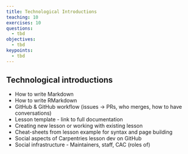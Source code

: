 ```yaml
---
title: Technological Introductions
teaching: 10
exercises: 10
questions:
  - tbd
objectives:
  - tbd
keypoints:
  - tbd
---
```


## Technological introductions

* How to write Markdown
* How to write RMarkdown
* GitHub & GitHub workflow (issues → PRs, who merges, how to have conversations)
* Lesson template - link to full documentation
* Creating new lesson or working with existing lesson
* Cheat-sheets from lesson example for syntax and page building 
* Social aspects of Carpentries lesson dev on GitHub
* Social infrastructure - Maintainers, staff, CAC (roles of)
